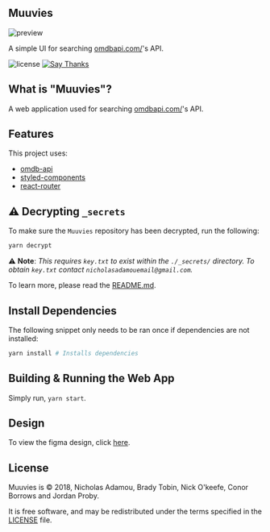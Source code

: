 ## Muuvies

![preview](previews/preview.gif)

A simple UI for searching [omdbapi.com/](https://www.omdbapi.com/)'s API.

![license](https://img.shields.io/apm/l/vim-mode.svg)
[![Say Thanks](https://img.shields.io/badge/say-thanks-ff69b4.svg)](https://saythanks.io/to/NicholasAdamou)

## What is "Muuvies"?

A web application used for searching [omdbapi.com/](https://www.omdbapi.com/)'s API.

## Features

This project uses:

* [omdb-api](https://www.omdbapi.com/)
* [styled-components](https://www.styled-components.com/)
* [react-router](https://github.com/ReactTraining/react-router)

## ⚠️ Decrypting `_secrets`

To make sure the `Muuvies` repository has been decrypted, run the following:

```bash
yarn decrypt
```

⚠️ **Note**: _This requires `key.txt` to exist within the `./_secrets/` directory. To obtain `key.txt` contact `nicholasadamouemail@gmail.com`._

To learn more, please read the [README.md](_secrets/README.md).


## Install Dependencies

The following snippet only needs to be ran once if dependencies are not installed:

```bash
yarn install # Installs dependencies
```

## Building & Running the Web App

Simply run, `yarn start`.

## Design

To view the figma design, click [here](https://www.figma.com/file/NbJg775aItjxvZuC9NKaYJRy/Muuvies?node-id=0%3A1).

## License

Muuvies is © 2018, Nicholas Adamou, Brady Tobin, Nick O'keefe, Conor Borrows and Jordan Proby.

It is free software, and may be redistributed under the terms specified in the [LICENSE] file.

[LICENSE]: LICENSE
